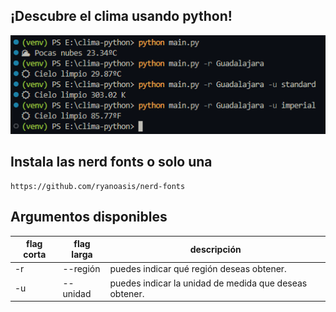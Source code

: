 ## ¡Descubre el clima usando python!
![preview Image](preview.png)

## Instala las nerd fonts o solo una

```
https://github.com/ryanoasis/nerd-fonts
```

## Argumentos disponibles

|flag corta|flag larga|descripción|
|----------|------|-----------------|
|-r|--región|puedes indicar qué región deseas obtener.|
|-u|--unidad|puedes indicar la unidad de medida que deseas obtener.|

